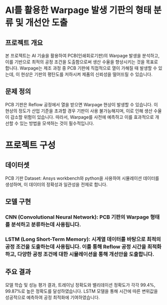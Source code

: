# AI를 활용한 Warpage 발생 기판의 형태 분류 및 개선안 도출
## 프로젝트 개요
본 프로젝트는 AI 기술을 활용하여 PCB(인쇄회로기판)의 Warpage 발생을 분석하고, 이를 기반으로 최적의 공정 조건을 도출함으로써 생산 수율을 향상시키는 것을 목표로 합니다. Warpage는 제조 과정 중 PCB 기판에 직접적으로 열이 가해질 때 발생할 수 있는데, 이 현상은 기판의 평탄도를 저하시켜 제품의 신뢰성을 떨어뜨릴 수 있습니다.
## 문제 정의
PCB 기판은 Reflow 공정에서 열을 받으면 Warpage 현상이 발생할 수 있습니다. 이 현상의 정도가 산업 기준을 초과할 경우 기판이 사용 불가능해지며, 이로 인해 생산 수율이 감소할 위험이 있습니다. 따라서, Warpage를 사전에 예측하고 이를 효과적으로 개선할 수 있는 방법을 모색하는 것이 필수적입니다.
# 프로젝트 구성
## 데이터셋
PCB 기판 Dataset: Ansys workbench와 python을 사용하여 시뮬레이션 데이터를 생성하며, 이 데이터의 정확성과 일관성을 전제로 합니다.
## 모델 구현
### CNN (Convolutional Neural Network): PCB 기판의 Warpage 형태를 분석하고 분류하는데 사용됩니다.
### LSTM (Long Short-Term Memory): 시계열 데이터를 바탕으로 최적의 공정 조건을 도출하는데 사용됩니다. 이를 통해 Reflow 공정 시간을 최적화하고, 다양한 공정 조건에 대한 시뮬레이션을 통해 개선안을 도출합니다.
## 주요 결과
모델 학습 및 성능 평가 결과, 트레이닝 정확도와 밸리데이션 정확도가 각각 99.4%, 99.87%로 높은 정확도를 달성하였습니다.
LSTM 모델을 통해 시간에 따른 변위값을 성공적으로 예측하여 공정 최적화에 기여하였습니다.

